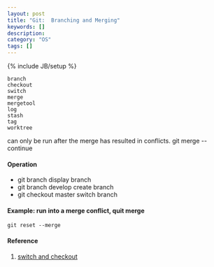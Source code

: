 ```yaml
---
layout: post
title: "Git:  Branching and Merging"
keywords: []
description: 
category: "OS" 
tags: []
---
```

{% include JB/setup %}


```shell
branch
checkout
switch
merge
mergetool
log
stash
tag
worktree
```


can only be run after the merge has resulted in conflicts.
git merge --continue


#### Operation 
+ git branch                 display branch
+ git branch develop         create branch
+ git checkout master        switch branch

#### Example: run into a merge conflict, quit merge

```shell
git reset --merge
```

#### Reference
1. [switch and checkout](https://bluecast.tech/blog/git-switch-branch/)



